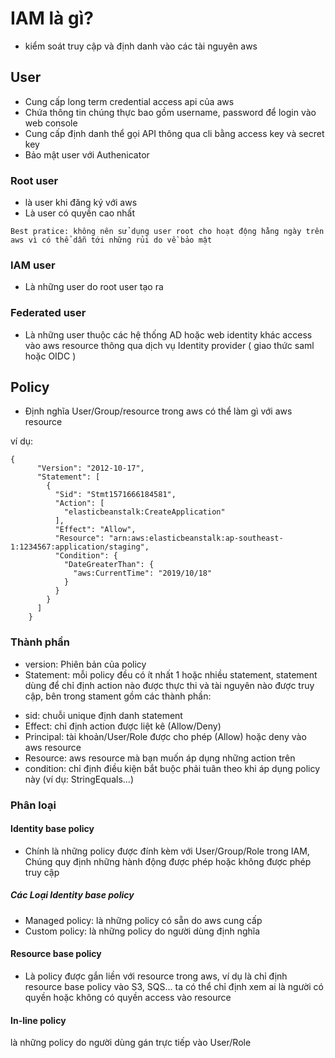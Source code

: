 # IAM là gì?
- kiểm soát truy cập và định danh vào các tài nguyên aws

## User
- Cung cấp long term credential access api của aws
- Chứa thông tin chúng thực bao gồm username, password để login vào web console
- Cung cấp định danh thể gọi API thông qua cli bằng access key và secret key
- Bảo mật user với Authenicator
### Root user
- là user khi đăng ký với aws
- Là user có quyền cao nhất
```bestpractice
Best pratice: không nên sử dụng user root cho hoạt động hằng ngày trên aws vì có thể dẫn tới những rủi do về bảo mật
```
### IAM user
- Là những user do root user tạo ra

### Federated user
- Là những user thuộc các hệ thống AD hoặc web identity khác access vào aws resource thông qua dịch vụ Identity provider ( giao thức saml hoặc OIDC )

## Policy
- Định nghĩa User/Group/resource trong aws có thể làm gì với aws resource

ví dụ:
```sample
{
      "Version": "2012-10-17",
      "Statement": [
        {
          "Sid": "Stmt1571666184581",
          "Action": [
            "elasticbeanstalk:CreateApplication"
          ],
          "Effect": "Allow",
          "Resource": "arn:aws:elasticbeanstalk:ap-southeast-1:1234567:application/staging",
          "Condition": {
            "DateGreaterThan": {
              "aws:CurrentTime": "2019/10/18"
            }
          }
        }
      ]
    }
```

### Thành phần
- version: Phiên bản của policy
- Statement: mỗi policy đều có ít nhất 1 hoặc nhiều statement, statement dùng để chỉ định action nào được thực thi và tài nguyên nào được truy cập, bên trong stament gồm các thành phần:
* sid: chuỗi unique định danh statement
* Effect: chỉ định action được liệt kê (Allow/Deny)
* Principal: tài khoản/User/Role được cho phép (Allow) hoặc deny vào aws resource
* Resource: aws resource mà bạn muốn áp dụng những action trên
* condition: chỉ định điều kiện bắt buộc phải tuân theo khi áp dụng policy này (ví dụ: StringEquals...)


### Phân loại
#### Identity base policy
- Chính là những policy được đính kèm với User/Group/Role trong IAM, Chúng quy định những hành động được phép hoặc không được phép truy cập
##### Các Loại Identity base policy
- Managed policy: là những policy có sẵn do aws cung cấp
- Custom policy: là những policy do người dùng định nghĩa


#### Resource base policy
- Là policy được gắn liền với resource trong aws, ví dụ là chỉ định resource base policy vào S3, SQS... ta có thể chỉ định xem ai là người có quyền hoặc không có quyền access vào resource

#### In-line policy
là những policy do người dùng gán trực tiếp vào User/Role